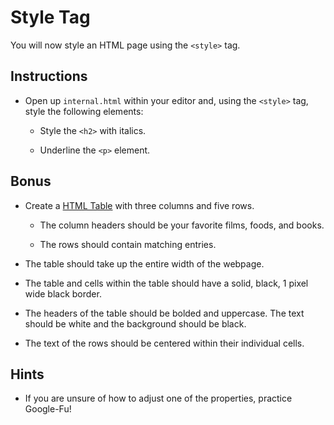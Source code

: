# Style Tag

You will now style an HTML page using the `<style>` tag.

## Instructions

- Open up `internal.html` within your editor and, using the `<style>` tag, style the following elements:

  - Style the `<h2>` with italics.

  - Underline the `<p>` element.

## Bonus

- Create a [HTML Table](https://www.w3schools.com/html/html_tables.asp) with three columns and five rows.

  - The column headers should be your favorite films, foods, and books.

  - The rows should contain matching entries.

- The table should take up the entire width of the webpage.

- The table and cells within the table should have a solid, black, 1 pixel wide black border.

- The headers of the table should be bolded and uppercase. The text should be white and the background should be black.

- The text of the rows should be centered within their individual cells.

## Hints

- If you are unsure of how to adjust one of the properties, practice Google-Fu!
